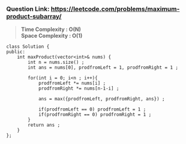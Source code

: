 ### Question Link: https://leetcode.com/problems/maximum-product-subarray/

>**Time Complexity : O(N)** <br>
>**Space Complexity : O(1)**

```
class Solution {
public:
    int maxProduct(vector<int>& nums) {
	    int n = nums.size() ;
        int ans = nums[0], prodfromLeft = 1, prodfromRight = 1 ;
        
        for(int i = 0; i<n ; i++){
            prodfromLeft *= nums[i] ;
            prodfromRight *= nums[n-1-i] ;
			
            ans = max({prodfromLeft, prodfromRight, ans}) ;
            
            if(prodfromLeft == 0) prodfromLeft = 1 ;
            if(prodfromRight == 0) prodfromRight = 1 ;
        }
        return ans ;
    }
};
```
